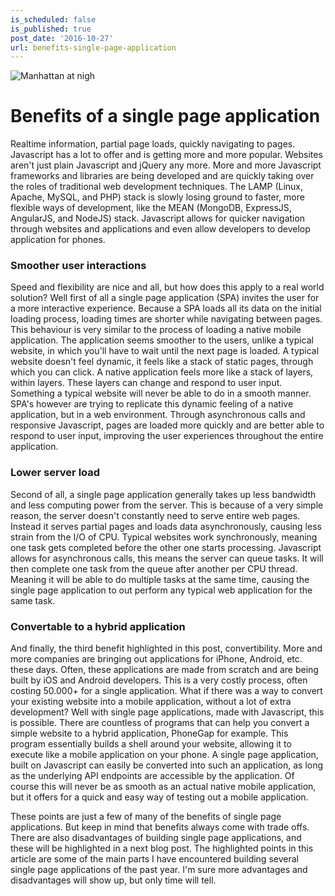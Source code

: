 ```yaml
---
is_scheduled: false
is_published: true
post_date: '2016-10-27'
url: benefits-single-page-application
---
```


![Manhattan at nigh](/images/articles/manhattan.jpg "Benefits of a single page application")

# Benefits of a single page application

Realtime information, partial page loads, quickly navigating to pages. Javascript has a lot to offer and is getting more and more popular. Websites aren't just plain Javascript and jQuery any more. More and more Javascript frameworks and libraries are being developed and are quickly taking over the roles of traditional web development techniques. The LAMP (Linux, Apache, MySQL, and PHP) stack is slowly losing ground to faster, more flexible ways of development, like the MEAN (MongoDB, ExpressJS, AngularJS, and NodeJS) stack. Javascript allows for quicker navigation through websites and applications and even allow developers to develop application for phones.

### Smoother user interactions

Speed and flexibility are nice and all, but how does this apply to a real world solution? Well first of all a single page application (SPA) invites the user for a more interactive experience. Because a SPA loads all its data on the initial loading process, loading times are shorter while navigating between pages. This behaviour is very similar to the process of loading a native mobile application. The application seems smoother to the users, unlike a typical website, in which you'll have to wait until the next page is loaded. A typical website doesn't feel dynamic, it feels like a stack of static pages, through which you can click. A native application feels more like a stack of layers, within layers. These layers can change and respond to user input. Something a typical website will never be able to do in a smooth manner. SPA's however are trying to replicate this dynamic feeling of a native application, but in a web environment. Through asynchronous calls and responsive Javascript, pages are loaded more quickly and are better able to respond to user input, improving the user experiences throughout the entire application.

### Lower server load

Second of all, a single page application generally takes up less bandwidth and less computing power from the server. This is because of a very simple reason, the server doesn't constantly need to serve entire web pages. Instead it serves partial pages and loads data asynchronously, causing less strain from the I/O of CPU. Typical websites work synchronously, meaning one task gets completed before the other one starts processing. Javascript allows for asynchronous calls, this means the server can queue tasks. It will then complete one task from the queue after another per CPU thread. Meaning it will be able to do multiple tasks at the same time, causing the single page application to out perform any typical web application for the same task.

### Convertable to a hybrid application

And finally, the third benefit highlighted in this post, convertibility. More and more companies are bringing out applications for iPhone, Android, etc. these days. Often, these applications are made from scratch and are being built by iOS and Android developers. This is a very costly process, often costing 50.000+ for a single application. What if there was a way to convert your existing website into a mobile application, without a lot of extra development? Well with single page applications, made with Javascript, this is possible. There are countless of programs that can help you convert a simple website to a hybrid application, PhoneGap for example. This program essentially builds a shell around your website, allowing it to execute like a mobile application on your phone. A single page application, built on Javascript can easily be converted into such an application, as long as the underlying API endpoints are accessible by the application. Of course this will never be as smooth as an actual native mobile application, but it offers for a quick and easy way of testing out a mobile application.

These points are just a few of many of the benefits of single page applications. But keep in mind that benefits always come with trade offs. There are also disadvantages of building single page applications, and these will be highlighted in a next blog post. The highlighted points in this article are some of the main parts I have encountered building several single page applications of the past year. I'm sure more advantages and disadvantages will show up, but only time will tell.
